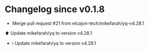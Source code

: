 # Changelog since v0.1.8
- Merge pull request #21 from elcajon-tech/mikefarah/yq-v4.28.1

⬆️ Update mikefarah/yq to version v4.28.1 
- ℹ️ Update mikefarah/yq to version v4.28.1 
